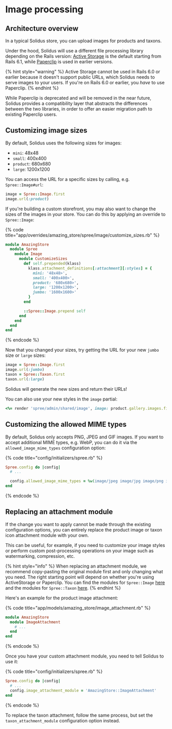 # Image processing

## Architecture overview

In a typical Solidus store, you can upload images for products and taxons.

Under the hood, Solidus will use a different file processing library depending on the Rails version: [Active Storage](https://edgeguides.rubyonrails.org/active_storage_overview.html) is the default starting from Rails 6.1, while [Paperclip](https://github.com/thoughtbot/paperclip#paperclip) is used in earlier versions.

{% hint style="warning" %}
Active Storage cannot be used in Rails 6.0 or earlier because it doesn't support public URLs, which Solidus needs to serve images to your users. If you're on Rails 6.0 or earlier, you _have_ to use Paperclip.
{% endhint %}

While Paperclip is deprecated and will be removed in the near future, Solidus provides a compatibility layer that abstracts the differences between the two libraries, in order to offer an easier migration path to existing Paperclip users.

## Customizing image sizes

By default, Solidus uses the following sizes for images:

* `mini`: 48x48
* `small`: 400x400
* `product`: 680x680
* `large`: 1200x1200

You can access the URL for a specific sizes by calling, e.g. `Spree::Image#url`:

```ruby
image = Spree::Image.first
image.url(:product)
```

If you're building a custom storefront, you may also want to change the sizes of the images in your store. You can do this by applying an override to `Spree::Image`:

{% code title="app/overrides/amazing\_store/spree/image/customize\_sizes.rb" %}
```ruby
module AmazingStore
  module Spree
    module Image
      module CustomizeSizes
        def self.prepended(klass)
          klass.attachment_definitions[:attachment][:styles] = {
            mini: '48x48>',
            small: '400x400>',
            product: '680x680>',
            large: '1200x1200>',
            jumbo: '1600x1600>'
          }
        end

        ::Spree::Image.prepend self
      end
    end
  end
end
```
{% endcode %}

Now that you changed your sizes, try getting the URL for your new `jumbo` size or `large` sizes:

```ruby
image = Spree::Image.first
image.url(:jumbo)
taxon = Spree::Taxon.first
taxon.url(:large)
```

Solidus will generate the new sizes and return their URLs!

You can also use your new styles in the `image` partial:

```ruby
<%= render 'spree/admin/shared/image', image: product.gallery.images.first, size: :jumbo %>
```

## Customizing the allowed MIME types

By default, Solidus only accepts PNG, JPEG and GIF images. If you want to accept additional MIME types, e.g. WebP, you can do it via the `allowed_image_mime_types` configuration option:

{% code title="config/initializers/spree.rb" %}
```ruby
Spree.config do |config|
  # ...

  config.allowed_image_mime_types = %w(image/jpeg image/jpg image/png image/gif image/webp).freeze
end
```
{% endcode %}

## Replacing an attachment module

If the change you want to apply cannot be made through the existing configuration options, you can entirely replace the product image or taxon icon attachment module with your own.

This can be useful, for example, if you need to customize your image styles or perform custom post-processing operations on your image such as watermarking, compression, etc.

{% hint style="info" %}
When replacing an attachment module, we recommend copy-pasting the original module first and only changing what you need. The right starting point will depend on whether you're using ActiveStorage or Paperclip. You can find the modules for `Spree::Image` [here](https://github.com/solidusio/solidus/tree/v3.0/core/app/models/spree/image) and the modules for `Spree::Taxon` [here](https://github.com/solidusio/solidus/tree/v3.0/core/app/models/spree/taxon).
{% endhint %}

Here's an example for the product image attachment:

{% code title="app/models/amazing\_store/image\_attachment.rb" %}
```ruby
module AmazingStore
  module ImageAttachment
    # ...
  end
end
```
{% endcode %}

Once you have your custom attachment module, you need to tell Solidus to use it:

{% code title="config/initializers/spree.rb" %}
```ruby
Spree.config do |config|
  # ...
  config.image_attachment_module = 'AmazingStore::ImageAttachment'
end
```
{% endcode %}

To replace the taxon attachment, follow the same process, but set the `taxon_attachment_module` configuration option instead.

